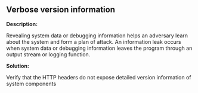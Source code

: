 
Verbose version information
-------

**Description:**

Revealing system data or debugging information helps an adversary learn about the system 
and form a plan of attack. An information leak occurs when system data or debugging 
information leaves the program through an output stream or logging function.


**Solution:**

Verify that the HTTP headers do not expose detailed version information of system 
components

	